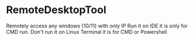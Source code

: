 # RemoteDesktopTool
Remotely access any windows (10/11) with only IP 
Run it on IDE it is only for CMD run. Don't run it on Linux Terminal it is for CMD or Powershell
